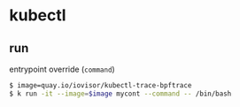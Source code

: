 # kubectl

## run
entrypoint override (`command`)
```bash
$ image=quay.io/iovisor/kubectl-trace-bpftrace
$ k run -it --image=$image mycont --command -- /bin/bash
```

